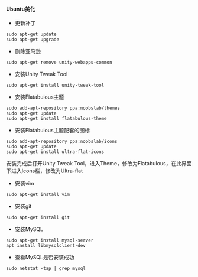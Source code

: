 #### Ubuntu美化

- 更新补丁
```commandline
sudo apt-get update 
sudo apt-get upgrade
```

- 删除亚马逊
```commandline
sudo apt-get remove unity-webapps-common
```

- 安装Unity Tweak Tool
```commandline
sudo apt-get install unity-tweak-tool
```

- 安装Flatabulous主题
```commandline
sudo add-apt-repository ppa:noobslab/themes
sudo apt-get update
sudo apt-get install flatabulous-theme
```

- 安装Flatabulous主题配套的图标
```commandline
sudo add-apt-repository ppa:noobslab/icons
sudo apt-get update
sudo apt-get install ultra-flat-icons
```
安装完成后打开Unity Tweak Tool，进入Theme，修改为Flatabulous，在此界面下进入Icons栏，修改为Ultra-flat

- 安装vim
```commandline
sudo apt-get install vim
``` 

- 安装git
```commandline
sudo apt-get install git
``` 

- 安装MySQL
```commandline
sudo apt-get install mysql-server
apt install libmysqlclient-dev
```

- 查看MySQL是否安装成功
```commandline
sudo netstat -tap | grep mysql
```